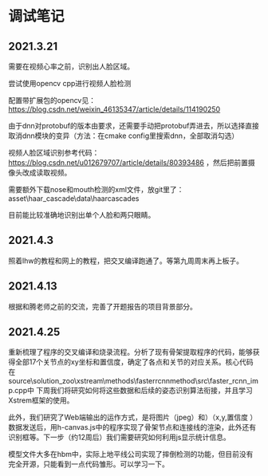 # 调试笔记

## 2021.3.21

需要在视频心率之前，识别出人脸区域。

尝试使用opencv cpp进行视频人脸检测

配置带扩展包的opencv见： https://blog.csdn.net/weixin_46135347/article/details/114190250

由于dnn对protobuf的版本由要求，还需要手动把protobuf弄进去，所以选择直接取消dnn模块的变异（方法：在cmake config里搜索dnn，全部取消勾选）

视频人脸区域识别参考代码：https://blog.csdn.net/u012679707/article/details/80393486 ，然后把前置摄像头改成读取视频。

需要额外下载nose和mouth检测的xml文件，放git里了： asset\haar_cascade\data\haarcascades

目前能比较准确地识别出单个人脸和两只眼睛。

## 2021.4.3

照着lhw的教程和网上的教程，把交叉编译跑通了。等第九周周末再上板子。

## 2021.4.13

根据和腾老师之前的交流，完善了开题报告的项目背景部分。

## 2021.4.25

重新梳理了程序的交叉编译和烧录流程。分析了现有骨架提取程序的代码，能够获得全部17个关节点的xy坐标和置信度，确定了各点和关节的对应关系。核心代码在source\solution_zoo\xstream\methods\fasterrcnnmethod\src\faster_rcnn_imp.cpp中
下周我们将研究如何将这些数据和后续的姿态识别算法衔接，并且学习Xstrem框架的使用。

此外，我们研究了Web端输出的运作方式，是将图片（jpeg）和）（x,y,置信度 ）数据发送后，用h-canvas.js中的程序实现了骨架节点和连接线的渲染，此外还有识别框等。下一步（约12周后）我们需要研究如何利用js显示统计信息。

模型文件大多在hbm中，实际上地平线公司实现了摔倒检测的功能，但目前没有完全开源，只能看到一点代码雏形。可以学习一下。